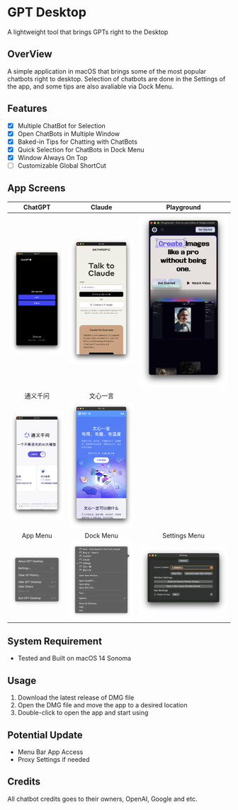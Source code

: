 #  GPT Desktop
A lightweight tool that brings GPTs right to the Desktop

## OverView
A simple application in macOS that brings some of the most popular chatbots right to desktop. Selection of chatbots are done in the Settings of the app, and some tips are also avaliable via Dock Menu.

## Features
- [x] Multiple ChatBot for Selection
- [x] Open ChatBots in Multiple Window
- [x] Baked-in Tips for Chatting with ChatBots
- [x] Quick Selection for ChatBots in Dock Menu
- [x] Window Always On Top
- [ ] Customizable Global ShortCut

## App Screens
| ChatGPT | Claude | Playground |
|:-------:|:------:|:----------:|
|![](https://github.com/UniKerogen/gpt-web-desktop/blob/main/supplement/app_screen_1.png)|![](https://github.com/UniKerogen/gpt-web-desktop/blob/main/supplement/app_screen_2.png)|![](https://github.com/UniKerogen/gpt-web-desktop/blob/main/supplement/app_screen_3.png)|
| 通义千问 | 文心一言 | |
|![](https://github.com/UniKerogen/gpt-web-desktop/blob/main/supplement/app_screen_4.png)|![](https://github.com/UniKerogen/gpt-web-desktop/blob/main/supplement/app_screen_5.png)| |
| App Menu | Dock Menu | Settings Menu |
|![](https://github.com/UniKerogen/gpt-web-desktop/blob/main/supplement/app_menu.png)|![](https://github.com/UniKerogen/gpt-web-desktop/blob/main/supplement/dock_menu.png)|![](https://github.com/UniKerogen/gpt-web-desktop/blob/main/supplement/settings_window.png)|



## System Requirement
- Tested and Built on macOS 14 Sonoma 

## Usage
1. Download the latest release of DMG file
2. Open the DMG file and move the app to a desired location
3. Double-click to open the app and start using


## Potential Update
- Menu Bar App Access
- Proxy Settings if needed

## Credits
All chatbot credits goes to their owners, OpenAI, Google and etc.

